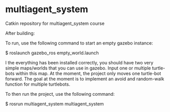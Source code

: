 # multiagent_system
Catkin repository for multiagent_system course

After building:


To run, use the following command to start an empty gazebo instance:

$ roslaunch gazebo_ros empty_world.launch

I the everything has been installed correctly, you should have two very simple maps/worlds that you can use in gazebo.
Input one or multiple turtle-bots within this map. At the moment, the project only moves one turtle-bot forward.
The goal at the moment is to implement an avoid and random-walk function for multiple turtlebots.



To then run the project, use the following command:

$ rosrun multiagent_system multiagent_system
